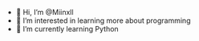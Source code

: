 - 👋 Hi, I’m @Miinxll
- 👀 I’m interested in learning more about programming
- 🌱 I’m currently learning Python

<!---
Miinxll/Miinxll is a ✨ special ✨ repository because its `README.md` (this file) appears on your GitHub profile.
You can click the Preview link to take a look at your changes.
--->
